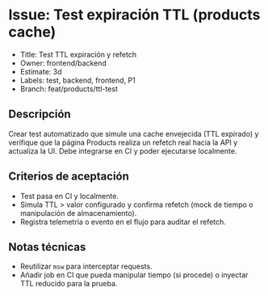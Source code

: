 # Issue: Test expiración TTL (products cache)

- Title: Test TTL expiración y refetch
- Owner: frontend/backend
- Estimate: 3d
- Labels: test, backend, frontend, P1
- Branch: feat/products/ttl-test

## Descripción
Crear test automatizado que simule una cache envejecida (TTL expirado) y verifique que la página Products realiza un refetch real hacia la API y actualiza la UI. Debe integrarse en CI y poder ejecutarse localmente.

## Criterios de aceptación
- Test pasa en CI y localmente.
- Simula TTL > valor configurado y confirma refetch (mock de tiempo o manipulación de almacenamiento).
- Registra telemetría o evento en el flujo para auditar el refetch.

## Notas técnicas
- Reutilizar `msw` para interceptar requests.
- Añadir job en CI que pueda manipular tiempo (si procede) o inyectar TTL reducido para la prueba.
